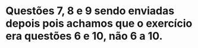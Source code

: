 # Questões 7, 8 e 9 sendo enviadas depois pois achamos que o exercício era questões 6 e 10, não 6 a 10.
